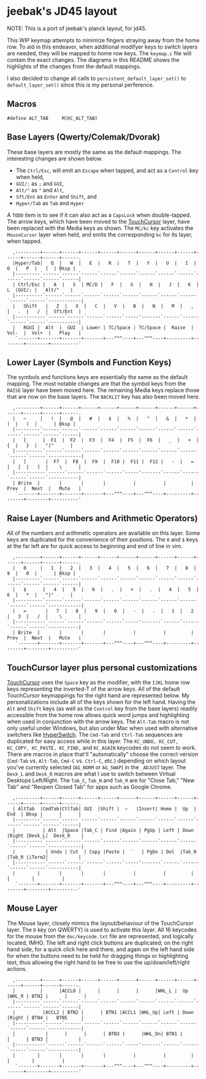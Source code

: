 jeebak's JD45 layout
=======================
NOTE: This is a port of jeebak's planck layout, for jd45.

This WIP keymap attempts to minimize fingers straying away from the home row.
To aid in this endeavor, when additional modifyer keys to switch layers are
needed, they will be mapped to home row keys. The `keymap.c` file will contain
the exact changes. The diagrams in this README shows the highlights of the
changes from the default mappings.

I also decided to change all calls to `persistent_default_layer_set()` to
`default_layer_set()` since this is my personal perference.

## Macros
```
#define ALT_TAB     M(KC_ALT_TAB)
```

## Base Layers (Qwerty/Colemak/Dvorak)
These base layers are mostly the same as the default mappings. The interesting
changes are shown below.

- The `Ctrl/Esc`, will emit an `Escape` when tapped, and act as a `Control` key when held,
- `GUI/;` as `;` and `GUI`,
- `Alt/"` as `"` and `Alt`,
- `Sft/Ent` as `Enter` and `Shift`, and
- `Hyper/Tab` as `Tab` and `Hyper`

A `TODO` item is to see if it can also act as a `CapsLock` when double-tapped.
The arrow keys, which have been moved to the
[TouchCursor](http://martin-stone.github.io/touchcursor/) layer, have been
replaced with the Media keys as shown. The `MC/kc` key activates the
`MouseCursor` layer when held, and emits the corresponding `kc` for its layer,
when tapped.
```
  ,---------+------+------+------+------+------+------+------+------+------+------+------+------.
  |Hyper/Tab|   Q  |   W  |   E  |   R  |   T  |   Y  |   U  |   I  |   O  |   P  |   [  | Bksp |
  |---------`------`------`------`------`------`------`------`------`------`------`------`------|
  | Ctrl/Esc |   A  |   S  | MC/D |   F  |   G  |   H  |   J  |   K  |   L  |GUI/; |   Alt/"    |
  |----------`------`------`------`------`------`------`------`------`------`------`------------|
  |   Shift   |   Z  |   X  |   C  |   V  |   B  |   N  |   M  |   ,  |   .  |   /  |  Sft/Ent  |
  |-----------`------`------`------`------`-----'-------`------`------`------`------`-----------|
  |   RGUI |  Alt  |  GUI  | Lower | TC/Space | TC/Space |  Raise  |  Vol-  |  Vol+  |   Play   |
   `-------+-------+-------+-------+---^^^----+---^^^----+---------+--------+--------+----------'
```

## Lower Layer (Symbols and Function Keys)
The symbols and functions keys are essentially the same as the default mapping.
The most notable changes are that the symbol keys from the `RAISE` layer have
been moved here. The remaining Media keys replace those that are now on the
base layers. The `BACKLIT` key has also been moved here.
```
  ,---------+------+------+------+------+------+------+------+------+------+------+------+------.
  |   ~     |   !  |   @  |   #  |   $  |   %  |   ^  |   &  |   *  |   (  |   )  |      | Bksp |
  |---------`------`------`------`------`------`------`------`------`------`------`------`------|
  |   [      |  F1  |  F2  |  F3  |  F4  |  F5  |  F6  |   _  |   +  |   {  |   }  |   "|"      |
  |----------`------`------`------`------`------`------`------`------`------`------`------------|
  |   ]       |  F7  |  F8  |  F9  |  F10 |  F11 |  F12 |   -  |   =  |   [  |   ]  |    \      |
  |-----------`------`------`------`------`-----'-------`------`------`------`------`-----------|
  | Brite  |       |       |       |          |          |         |  Prev  |  Next  |   Mute   |
   `-------+-------+-------+-------+---^^^----+---^^^----+---------+--------+--------+----------'
```

## Raise Layer (Numbers and Arithmetic Operators)
All of the numbers and arithmetic operators are available on this layer. Some
keys are duplicated for the convenience of their positions. The `0` and `$`
keys at the far left are for quick access to beginning and end of line in vim.
```
  ,---------+------+------+------+------+------+------+------+------+------+------+------+------.
  |   0     |   1  |   2  |   3  |   4  |   5  |   6  |   7  |   8  |   9  |   0  |      | Bksp |
  |---------`------`------`------`------`------`------`------`------`------`------`------`------|
  |   $      |   4  |   5  |   6  |   .  |   +  |   .  |   4  |   5  |   6  |   *  |   "|"      |
  |----------`------`------`------`------`------`------`------`------`------`------`------------|
  |   =       |   7  |   8  |   9  |   0  |   -  |   .  |   1  |   2  |   3  |   /  |    \      |
  |-----------`------`------`------`------`-----'-------`------`------`------`------`-----------|
  | Brite  |       |       |       |          |          |         |  Prev  |  Next  |   Mute   |
   `-------+-------+-------+-------+---^^^----+---^^^----+---------+--------+--------+----------'
```

## TouchCursor layer plus personal customizations
[TouchCursor](http://martin-stone.github.io/touchcursor/) uses the `Space` key
as the modifier, with the `IJKL` home row keys representing the inverted-T of
the arrow keys. All of the default TouchCursor keymappings for the right hand
are represented below. My personalizations include all of the keys shown for
the left hand. Having the `Alt` and `Shift` keys (as well as the `Control` key
from the base layers) readily accessible from the home row allows quick word
jumps and highlighting when used in conjunction with the arrow keys. The
`Alt-Tab` macro is not only useful under Windows, but also under Mac when used
with alternative switchers like [HyperSwitch](https://bahoom.com/hyperswitch).
The `Cmd-Tab` and `Ctrl-Tab` sequences are duplicated for easy access while in
this layer. The `KC_UNDO, KC_CUT, KC_COPY, KC_PASTE, KC_FIND,` and `KC_AGAIN`
keycodes do not seem to work. There are macros in place that'll "automatically"
choose the correct version (`Cmd-Tab` vs. `Alt-Tab`, `Cmd-C` vs. `Ctrl-C`,
etc.) depending on which layout you've currently selected (`AG_NORM` or
`AG_SWAP`) in the `_ADJUST` layer. The `Desk_L` and `Desk_R` macros are what I
use to switch between Virtual Desktops Left/Right. The `Tab_C`, `Tab_N` and
`Tab_R` are for "Close Tab," "New Tab" and "Reopen Closed Tab" for apps such as
Google Chrome.
```
  ,---------+------+------+------+------+------+------+------+------+------+------+------+------.
  | AltTab  |CmdTab|CtlTab| GUI  |Shift |  ~   |Insert| Home |  Up  | End  | Bksp |      |      |
  |---------`------`------`------`------`------`------`------`------`------`------`------`------|
  |          | Alt  |Space |Tab_C | Find |Again | PgUp | Left | Down |Right |Desk_L|  Desk_R    |
  |----------`------`------`------`------`------`------`------`------`------`------`------------|
  |           | Undo | Cut  | Copy |Paste |  `   | PgDn | Del  |Tab_N |Tab_R |iTerm2|           |
  |-----------`------`------`------`------`-----'-------`------`------`------`------`-----------|
  |        |       |       |       |          |          |         |        |        |          |
   `-------+-------+-------+-------+---^^^----+---^^^----+---------+--------+--------+----------'
```

## Mouse Layer
The Mouse layer, closely mimics the layout/behaviour of the TouchCursor layer.
The `D` key (on QWERTY) is used to activate this layer. All 16 keycodes for the
mouse from the `doc/keycode.txt` file are represented, and logically located,
IMHO. The left and right click buttons are duplicated; on the right hand side,
for a quick click here and there, and again on the left hand side for when the
buttons need to be held for dragging things or highlighting text, thus allowing
the right hand to be free to use the up/down/left/right actions.
```
  ,---------+------+------+------+------+------+------+------+------+------+------+------+------.
  |         |      |ACCL0 |      |      |      |      |WHL_L |  Up  |WHL_R | BTN2 |      |      |
  |---------`------`------`------`------`------`------`------`------`------`------`------`------|
  |          |ACCL2 | BTN2 |      | BTN1 |ACCL1 |WHL_Up| Left | Down |Right | BTN4 |   BTN5     |
  |----------`------`------`------`------`------`------`------`------`------`------`------------|
  |           |      |      |      | BTN3 |      |WHL_Dn| BTN1 |      |      | BTN3 |           |
  |-----------`------`------`------`------`-----'-------`------`------`------`------`-----------|
  |        |       |       |       |          |          |         |        |        |          |
   `-------+-------+-------+-------+---^^^----+---^^^----+---------+--------+--------+----------'
```
